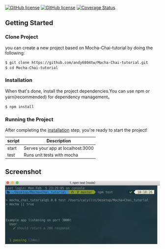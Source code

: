 [![GitHub license][travis-image]][travis-url]
[![GitHub license][license-image]][license-url]
[![Coverage Status](https://coveralls.io/repos/github/andy6804tw/Mocha-Chai-tutorial/badge.svg?branch=master)](coverage-url)
## Getting Started
### Clone Project
 you can create a new project based on Mocha-Chai-tutorial by doing the following:

```bash
$ git clone https://github.com/andy6804tw/Mocha-Chai-tutorial.git
$ cd Mocha-Chai-tutorial
```

### Installation
When that's done, install the project dependencies.You can use npm or yarn(recommended) for dependency management。

```bash
$ npm install
```

### Running the Project

After completing the [installation](#installation) step, you're ready to start the project!

| script | Description |
| ------| ------ |
| start | Serves your app at localhost:3000 |
| test | Runs unit tests with mocha  |


## Screenshot

<img src="/screenshot/img-1.png" width="650">


[travis-image]: https://travis-ci.org/andy6804tw/Mocha-Chai-tutorial.svg?branch=master
[travis-url]: https://travis-ci.org/andy6804tw/Mocha-Chai-tutorial
[license-image]: https://img.shields.io/npm/l/express.svg?registry_uri=https%3A%2F%2Fregistry.npmjs.com
[license-url]: https://github.com/andy6804tw/Mocha-Chai-tutorial/blob/master/LICENSE
[coverage-url]:https://coveralls.io/github/andy6804tw/Mocha-Chai-tutorial?branch=master
